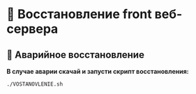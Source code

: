 # 🚀 Восстановление front веб-сервера

## 🚨 Аварийное восстановление

**В случае аварии скачай и запусти скрипт восстановления:**
```bash
./VOSTANOVLENIE.sh
